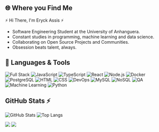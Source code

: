 

<!-- 🌐 LINKS E CONTATO -->
## 🌐 Where you Find Me

<div> 
     	  <!-- 👋 INTRODUÇÃO -->
 ⚡ Hi There, I'm Eryck Assis ⚡

<!-- 💼 SOBRE MIM -->


- Software Engineering Student at the University of Anhanguera.  <!-- **[Projeto/Empresa Atual]** -->
- Constant studies in programming, machine learning and data science.
- Collaborating on Open Source Projects and Communities.
- Obsession beats talent, always. 



<!-- 🧰 TECNOLOGIAS & FERRAMENTAS -->
 ## 🧰 Languages & Tools
 
![Full Stack](https://img.shields.io/badge/-Full%20Stack-563D7C?style=flat&logo=stack-overflow&logoColor=white)
![JavaScript](https://img.shields.io/badge/-JavaScript-black?style=flat-square&logo=javascript)
![TypeScript](https://img.shields.io/badge/-TypeScript-3178C6?style=flat-square&logo=typescript&logoColor=white)
![React](https://img.shields.io/badge/-React-black?style=flat-square&logo=react)
![Node.js](https://img.shields.io/badge/-Node.js-339933?style=flat-square&logo=nodedotjs&logoColor=white)
![Docker](https://img.shields.io/badge/-Docker-2496ED?style=flat-square&logo=docker&logoColor=white)
![PostgreSQL](https://img.shields.io/badge/-PostgreSQL-336791?style=flat-square&logo=postgresql&logoColor=white)
![HTML](https://img.shields.io/badge/HTML-%23E34F26.svg?logo=html5&logoColor=white)
![CSS](https://img.shields.io/badge/-CSS-1572B6?logo=css3&logoColor=white&style=flat)
![DevOps](https://img.shields.io/badge/-DevOps-0078D7?style=flat-square&logo=azurepipelines&logoColor=white)
![MySQL](https://img.shields.io/badge/-MySQL-4479A1?style=flat&logo=mysql&logoColor=white)
![NoSQL](https://img.shields.io/badge/-NoSQL-005571?style=flat&logo=mongodb&logoColor=white)
![QA](https://img.shields.io/badge/-QA-FF4081?style=flat&logo=selenium&logoColor=white)
![Machine Learning](https://img.shields.io/badge/-Machine%20Learning-102230?style=flat&logo=python&logoColor=white)
![Python](https://img.shields.io/badge/-Python-3776AB?style=flat&logo=python&logoColor=white)


<!-- Adicione ou remova conforme necessário -->



<!-- 📈 GITHUB STATS -->
##  GitHub Stats ⚡

![GitHub Stats](https://github-readme-stats.vercel.app/api?username=eryckassis&show_icons=true&theme=midnight-purple)
![Top Langs](https://github-readme-stats.vercel.app/api/top-langs/?username=eryckassis&layout=compact&theme=midnight-purple)

<!-- Substitua SEU_USUARIO pelo seu nome de usuário do GitHub -->


  <a href = "mailto:eng.assis.dev@gmail.com"><img src="https://img.shields.io/badge/-Gmail-%23333?style=for-the-badge&logo=gmail&logoColor=white" target="_blank"></a>
  <a href="https://www.linkedin.com/in/eryck-assis-" target="_blank"><img src="https://img.shields.io/badge/-LinkedIn-%230077B5?style=for-the-badge&logo=linkedin&logoColor=white" target="_blank"></a> 
  
</div>

<!-- Adicione mais links conforme quiser: Twitter, Dev.to, Medium, etc. -->



<!-- 🖼️ BADGE DE VISITAS (opcional) -->

<!-- Fim do README -->
